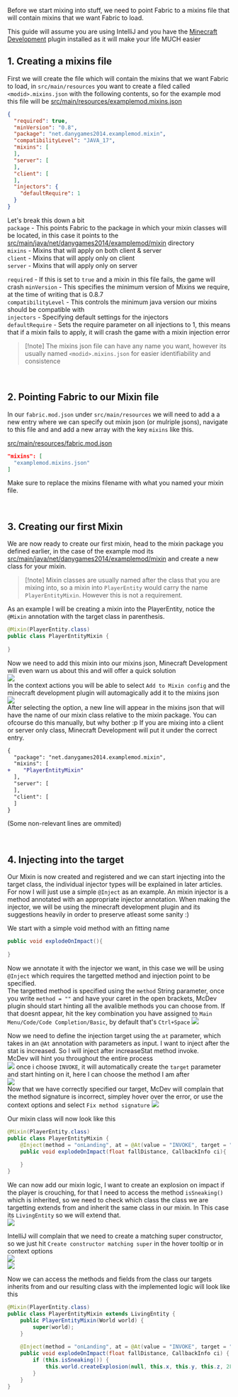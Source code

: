 Before we start mixing into stuff, we need to point Fabric to a mixins file that will contain mixins that we want Fabric to load.  

This guide will assume you are using IntelliJ and you have the [Minecraft Development](https://plugins.jetbrains.com/plugin/8327-minecraft-development) plugin installed as it will make your life MUCH easier  

## 1. Creating a mixins file
First we will create the file which will contain the mixins that we want Fabric to load, in `src/main/resources` you want to create a filed called `<modid>.mixins.json` with the following contents, so for the example mod this file will be [src/main/resources/examplemod.mixins.json](https://github.com/DanyGames2014/nyawiki-example-mod/blob/master/src/main/resources/examplemod.mixins.json)  

```json
{
  "required": true,
  "minVersion": "0.8",
  "package": "net.danygames2014.examplemod.mixin",
  "compatibilityLevel": "JAVA_17",
  "mixins": [
  ],
  "server": [
  ],
  "client": [
  ],
  "injectors": {
    "defaultRequire": 1
  }
}
```
  
Let's break this down a bit  
`package` - This points Fabric to the package in which your mixin classes will be located, in this case it points to the [src/main/java/net/danygames2014/examplemod/mixin](https://github.com/DanyGames2014/nyawiki-example-mod/tree/master/src/main/java/net/danygames2014/examplemod/mixin) directory  
`mixins` - Mixins that will apply on both client & server  
`client` - Mixins that will apply only on client  
`server` - Mixins that will apply only on server   

`required` - If this is set to `true` and a mixin in this file fails, the game will crash
`minVersion` - This specifies the minimum version of Mixins we require, at the time of writing that is 0.8.7  
`compatibilityLevel` - This controls the minimum java version our mixins should be compatible with  
`injectors` - Specifying default settings for the injectors  
`defaultRequire` - Sets the require parameter on all injections to 1, this means that if a mixin fails to apply, it will crash the game with a mixin injection error  

>[!note] The mixins json file can have any name you want, however its usually named `<modid>.mixins.json` for easier identifiability and consistence  

&nbsp;
## 2. Pointing Fabric to our Mixin file
In our `fabric.mod.json` under `src/main/resources` we will need to add a a new entry where we can specify out mixin json (or mulriple jsons), navigate to this file and and add a new array with the key `mixins` like this. 

[src/main/resources/fabric.mod.json](https://github.com/DanyGames2014/nyawiki-example-mod/blob/master/src/main/resources/fabric.mod.json#L32)
```json
"mixins": [  
  "examplemod.mixins.json"  
]
```
Make sure to replace the mixins filename with what you named your mixin file.

&nbsp;
## 3. Creating our first Mixin
We are now ready to create our first mixin, head to the mixin package you defined earlier, in the case of the example mod its [src/main/java/net/danygames2014/examplemod/mixin](https://github.com/DanyGames2014/nyawiki-example-mod/tree/master/src/main/java/net/danygames2014/examplemod/mixin) and create a new class for your mixin.  
  
>[!note] Mixin classes are usually named after the class that you are mixing into, so a mixin into `PlayerEntity` would carry the name `PlayerEntityMixin`. However this is not a requirement. 
  
As an example I will be creating a mixin into the PlayerEntity, notice the `@Mixin` annotation with the target class in parenthesis.  
```java
@Mixin(PlayerEntity.class)  
public class PlayerEntityMixin {  
      
}
```

Now we need to add this mixin into our mixins json, Minecraft Development will even warn us about this and will offer a quick solution  
![](warning_mixin_not_in_mixins_json.png)  
In the context actions you will be able to select `Add to Mixin config` and the minecraft development plugin will automagically add it to the mixins json  
![](add_to_mixin_config.png)  
After selecting the option, a new line will appear in the mixins json that will have the name of our mixin class relative to the mixin package. You can ofcourse do this manually, but why bother :p If you are mixing into a client or server only class, Minecraft Development will put it under the correct entry.

```diff
{  
  "package": "net.danygames2014.examplemod.mixin",  
  "mixins": [  
+    "PlayerEntityMixin"  
  ],  
  "server": [  
  ],  
  "client": [  
  ]
}
```
(Some non-relevant lines are ommited)  

&nbsp;  
## 4. Injecting into the target
Our Mixin is now created and registered and we can start injecting into the target class, the individual injector types will be explained in later articles. For now I will just use a simple `@Inject` as an example. An mixin injector is a method annotated with an appropriate injector annotation. When making the injector, we will be using the minecraft development plugin and its suggestions heavily in order to preserve atleast some sanity :)  

We start with a simple void method with an fitting name  
```java
public void explodeOnImpact(){  
      
}
```

Now we annotate it with the injector we want, in this case we will be using `@Inject` which requires the targetted method and injection point to be specified.  
The targetted method is specified using the `method` String parameter, once you write `method = ""` and have your caret in the open brackets, McDev plugin should start hinting all the avalible methods you can choose from. If that doesnt appear, hit the key combination you have assigned to `Main Menu/Code/Code Completion/Basic`, by default that's `Ctrl+Space`
![](method_suggestions.png)  

Now we need to define the injection target using the `at` parameter, which takes in an `@At` annotation with parameters as input. I want to inject after the stat is increased. So I will inject after increaseStat method invoke.  
McDev will hint you throughout the entire process  
![](at_value_suggestions.png)
once i choose `INVOKE`, it will automatically create the `target` parameter and start hinting on it, here I can choose the method I am after  
![](invoke_target_suggestions.png)  
Now that we have correctly specified our target, McDev will complain that the method signature is incorrect, simpley hover over the error, or use the context options and select `Fix method signature`
![](fix_method_signature.png)  

Our mixin class will now look like this  
```java
@Mixin(PlayerEntity.class)  
public class PlayerEntityMixin {  
    @Inject(method = "onLanding", at = @At(value = "INVOKE", target = "Lnet/minecraft/entity/player/PlayerEntity;increaseStat(Lnet/minecraft/stat/Stat;I)V", shift = At.Shift.AFTER))  
    public void explodeOnImpact(float fallDistance, CallbackInfo ci){  
          
    }  
}
```

We can now add our mixin logic, I want to create an explosion on impact if the player is crouching, for that I need to access the method `isSneaking()` which is inherited, so we need to check which class the class we are targetting extends from and inherit the same class in our mixin. In This case its `LivingEntity` so we will extend that.  
![](playerentity_inheritance.png)

IntelliJ will complain that we need to create a matching super constructor, so we just hit `Create constructor matching super` in the hover tooltip or in context options  
![](error_constructor_super.png)  
![](mixin_super_constructor.png)  

Now we can access the methods and fields from the class our targets inherits from and our resulting class with the implemented logic will look like this

```java
@Mixin(PlayerEntity.class)  
public class PlayerEntityMixin extends LivingEntity {  
    public PlayerEntityMixin(World world) {  
        super(world);  
    }  
  
    @Inject(method = "onLanding", at = @At(value = "INVOKE", target = "Lnet/minecraft/entity/player/PlayerEntity;increaseStat(Lnet/minecraft/stat/Stat;I)V", shift = At.Shift.AFTER))  
    public void explodeOnImpact(float fallDistance, CallbackInfo ci) {  
        if (this.isSneaking()) {  
            this.world.createExplosion(null, this.x, this.y, this.z, 2F);  
        }  
    }  
}
```